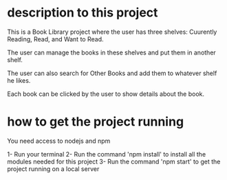 # description to this project

This is a Book Library project where the user has three shelves: Cuurently Reading, Read, and Want to Read.

The user can manage the books in these shelves and put them in another shelf.

The user can also search for Other Books and add them to whatever shelf he likes.

Each book can be clicked by the user to show details about the book.

# how to get the project running

You need access to nodejs and npm

1- Run your terminal
2- Run the command 'npm install' to install all the modules needed for this project
3- Run the command 'npm start' to get the project running on a local server
